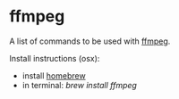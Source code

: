 # ffmpeg

A list of commands to be used with [ffmpeg](https://ffmpeg.org/). 

Install instructions (osx):
- install [homebrew](http://brew.sh/)
- in terminal: _brew install ffmpeg_
